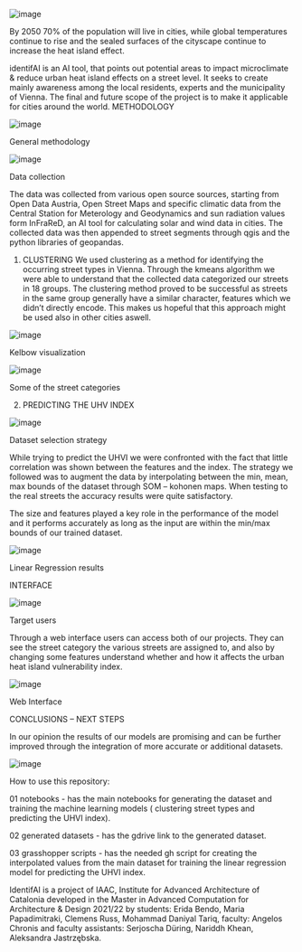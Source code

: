 
![image](https://user-images.githubusercontent.com/97359144/180045584-c28698a4-75d2-4640-93cf-31dc0cd58ea9.png)


By 2050 70% of the population will live in cities, while global temperatures continue to rise and the sealed surfaces of the cityscape continue to increase the heat island effect.

identifAI is an AI tool, that points out potential areas to impact microclimate & reduce urban heat island effects on a street level. It seeks to create mainly awareness among the local residents, experts and the municipality of Vienna. The final and future scope of the project is to make it applicable for cities around the world.
METHODOLOGY
 
![image](https://user-images.githubusercontent.com/97359144/180045717-6356aab0-dfb5-45f3-a988-18e1b04d64b4.png)

General methodology

![image](https://user-images.githubusercontent.com/97359144/180045744-1e87cf3b-204b-43ef-9c4c-0cf46d51d039.png)

Data collection

The data was collected from various open source sources, starting from Open Data Austria, Open Street Maps and specific climatic data from the Central Station for Meterology and Geodynamics and sun radiation values form InFraReD, an AI tool for calculating solar and wind data in cities. The collected data was then appended to street segments through qgis and the python libraries of geopandas.

1. CLUSTERING
We used clustering as a method for identifying the occurring street types in Vienna. Through the kmeans algorithm we were able to understand that the collected data categorized our streets in 18 groups. The clustering method proved to be successful as streets in the same group generally have a similar character, features which we didn’t directly encode. This makes us hopeful that this approach might be used also in other cities aswell.

![image](https://user-images.githubusercontent.com/97359144/180045795-6f3146d9-53d8-440a-bd3a-f2276d342a74.png)

Kelbow visualization

![image](https://user-images.githubusercontent.com/97359144/180045823-f7ed54de-c88b-4d0d-84ed-e2853a286486.png)

Some of the street categories

2. PREDICTING THE UHV INDEX

![image](https://user-images.githubusercontent.com/97359144/180045853-c51ab2e8-aa75-41f4-9c76-b78109957de8.png)

Dataset selection strategy

While trying to predict the UHVI we were confronted with the fact that little correlation was shown between the features and the index. The strategy we followed was to augment the data by interpolating between the min, mean, max bounds of the dataset through SOM – kohonen maps. When testing to the real streets the accuracy results were quite satisfactory.

The  size and features played a key role  in the performance of the model and it performs  accurately as long as  the input  are within the min/max  bounds of our  trained dataset. 

![image](https://user-images.githubusercontent.com/97359144/180045885-86b7531b-e575-462c-a355-56510c2ed765.png)

Linear Regression results

INTERFACE

![image](https://user-images.githubusercontent.com/97359144/180045926-2678a7bc-4ef7-4915-98c0-284a8834db75.png)

Target users

Through a web interface users can access both of our projects. They can see the street category the various streets are assigned to, and also by changing some features understand whether and how it affects the urban heat island vulnerability index.

![image](https://user-images.githubusercontent.com/97359144/180045953-e256336b-dfcd-4f64-b71b-b2ad0b469ec4.png)

Web Interface

CONCLUSIONS – NEXT STEPS

In our opinion the results of our models are promising and can be further improved through the integration of more accurate or additional datasets.

![image](https://user-images.githubusercontent.com/97359144/180045990-2a9a72c5-8784-4cf8-ba67-5ed7febb1b39.png)

 


How to use this repository:

01 notebooks - has the main notebooks for generating the dataset and training the machine learning models ( clustering street types and predicting the UHVI index).

02 generated datasets - has the gdrive link to the generated dataset.

03 grasshopper scripts - has the needed gh script for creating the interpolated values from the main dataset for training the linear regression model for predicting the UHVI index. 
 



IdentifAI is a project of IAAC, Institute for Advanced Architecture of Catalonia developed in the Master in Advanced Computation for Architecture & Design 2021/22 by students: Erida Bendo, Maria Papadimitraki, Clemens Russ, Mohammad Daniyal Tariq,  faculty: Angelos Chronis and faculty assistants: Serjoscha Düring, Nariddh Khean, Aleksandra Jastrzębska.

